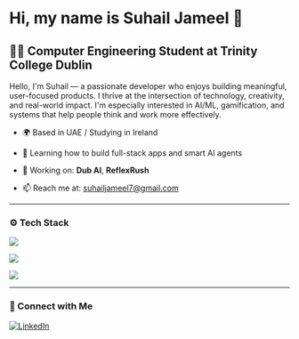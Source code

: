 # Hi, my name is Suhail Jameel 👋

## 👨‍🎓 Computer Engineering Student at Trinity College Dublin

Hello, I'm Suhail — a passionate developer who enjoys building meaningful, user-focused products. I thrive at the intersection of technology, creativity, and real-world impact. I'm especially interested in AI/ML, gamification, and systems that help people think and work more effectively.

- 🌍 Based in UAE / Studying in Ireland  
- 🌱 Learning how to build full-stack apps and smart AI agents

- 💼 Working on: **Dub AI**, **ReflexRush**  
- 📫 Reach me at: [suhailjameel7@gmail.com](mailto:suhailjameel7@gmail.com)

---

### ⚙️ Tech Stack

<!-- 🧠 AI/ML -->
<p>
  <img src="https://skillicons.dev/icons?i=py,cpp,ts,tensorflow,pytorch,sklearn,opencv,langchain,huggingface" />
</p>

<!-- 🌐 Web Dev -->
<p>
  <img src="https://skillicons.dev/icons?i=html,css,js,react,nodejs,supabase" />
</p>

<!-- 🛠️ Tools -->
<p>
  <img src="https://skillicons.dev/icons?i=git" />
</p>

---

### 🔗 Connect with Me

[![LinkedIn](https://img.shields.io/badge/LinkedIn-blue?style=for-the-badge&logo=linkedin)](https://linkedin.com/in/suhail-jameel-34285b268)  

